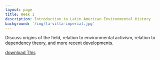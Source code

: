 ```yaml
---
layout: page
title: Week 1
description: Introduction to Latin American Environmental History
background: '/img/la-villa-imperial.jpg'
---
```

Discuss origins of the field, relation to environmental activism, relation to dependency theory, and more recent developments.

[download This](/Intro_LAEH)
